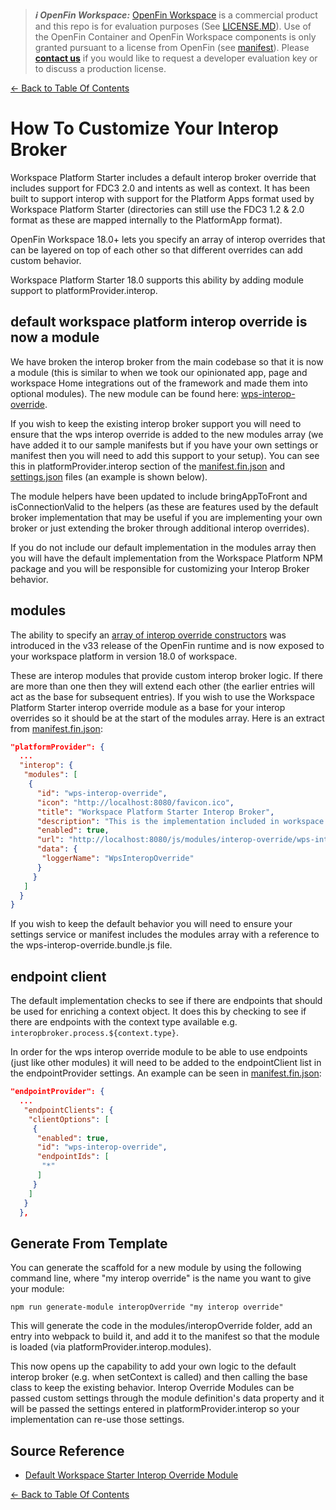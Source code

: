 > **_:information_source: OpenFin Workspace:_** [OpenFin Workspace](https://www.openfin.co/workspace/) is a commercial product and this repo is for evaluation purposes (See [LICENSE.MD](../LICENSE.MD)). Use of the OpenFin Container and OpenFin Workspace components is only granted pursuant to a license from OpenFin (see [manifest](../public/manifest.fin.json)). Please [**contact us**](https://www.openfin.co/workspace/poc/) if you would like to request a developer evaluation key or to discuss a production license.

[<- Back to Table Of Contents](../README.md)

# How To Customize Your Interop Broker

Workspace Platform Starter includes a default interop broker override that includes support for FDC3 2.0 and intents as well as context. It has been built to support interop with support for the Platform Apps format used by Workspace Platform Starter (directories can still use the FDC3 1.2 & 2.0 format as these are mapped internally to the PlatformApp format).

OpenFin Workspace 18.0+ lets you specify an array of interop overrides that can be layered on top of each other so that different overrides can add custom behavior.

Workspace Platform Starter 18.0 supports this ability by adding module support to platformProvider.interop.

## default workspace platform interop override is now a module

We have broken the interop broker from the main codebase so that it is now a module (this is similar to when we took our opinionated app, page and workspace Home integrations out of the framework and made them into optional modules). The new module can be found here: [wps-interop-override](../client/src/modules/interop-override/wps-interop-override/).

If you wish to keep the existing interop broker support you will need to ensure that the wps interop override is added to the new modules array (we have added it to our sample manifests but if you have your own settings or manifest then you will need to add this support to your setup). You can see this in platformProvider.interop section of the [manifest.fin.json](../public/manifest.fin.json) and [settings.json](../public/settings.json) files (an example is shown below).

The module helpers have been updated to include bringAppToFront and isConnectionValid to the helpers (as these are features used by the default broker implementation that may be useful if you are implementing your own broker or just extending the broker through additional interop overrides).

If you do not include our default implementation in the modules array then you will have the default implementation from the Workspace Platform NPM package and you will be responsible for customizing your Interop Broker behavior.

## modules

The ability to specify an [array of interop override constructors](https://cdn.openfin.co/docs/javascript/stable/interfaces/OpenFin.InitPlatformOptions.html#interopOverride) was introduced in the v33 release of the OpenFin runtime and is now exposed to your workspace platform in version 18.0 of workspace.

These are interop modules that provide custom interop broker logic. If there are more than one then they will extend each other (the earlier entries will act as the base for subsequent entries). If you wish to use the Workspace Platform Starter interop override module as a base for your interop overrides so it should be at the start of the modules array. Here is an extract from [manifest.fin.json](../public/manifest.fin.json):

```json
"platformProvider": {
  ...
  "interop": {
   "modules": [
    {
      "id": "wps-interop-override",
      "icon": "http://localhost:8080/favicon.ico",
      "title": "Workspace Platform Starter Interop Broker",
      "description": "This is the implementation included in workspace platform starter but it is now exposed as a module to allow for easy replacement.",
      "enabled": true,
      "url": "http://localhost:8080/js/modules/interop-override/wps-interop-override.bundle.js",
      "data": {
       "loggerName": "WpsInteropOverride"
      }
     }
   ]
  }
}
```

If you wish to keep the default behavior you will need to ensure your settings service or manifest includes the modules array with a reference to the wps-interop-override.bundle.js file.

## endpoint client

The default implementation checks to see if there are endpoints that should be used for enriching a context object. It does this by checking to see if there are endpoints with the context type available e.g. `interopbroker.process.${context.type}`.

In order for the wps interop override module to be able to use endpoints (just like other modules) it will need to be added to the endpointClient list in the endpointProvider settings. An example can be seen in [manifest.fin.json](../public/manifest.fin.json):

```json
"endpointProvider": {
  ...
   "endpointClients": {
    "clientOptions": [
     {
      "enabled": true,
      "id": "wps-interop-override",
      "endpointIds": [
       "*"
      ]
     }
    ]
   }
  },
```

## Generate From Template

You can generate the scaffold for a new module by using the following command line, where "my interop override" is the name you want to give your module:

```shell
npm run generate-module interopOverride "my interop override"
```

This will generate the code in the modules/interopOverride folder, add an entry into webpack to build it, and add it to the manifest so that the module is loaded (via platformProvider.interop.modules).

This now opens up the capability to add your own logic to the default interop broker (e.g. when setContext is called) and then calling the base class to keep the existing behavior. Interop Override Modules can be passed custom settings through the module definition's data property and it will be passed the settings entered in platformProvider.interop so your implementation can re-use those settings.

## Source Reference

- [Default Workspace Starter Interop Override Module](../client/src/modules/interop-override/wps-interop-override/)

[<- Back to Table Of Contents](../README.md)
